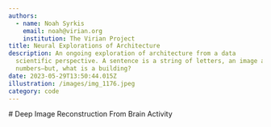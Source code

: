 ```yaml
---
authors:
  - name: Noah Syrkis
    email: noah@virian.org
    institution: The Virian Project
title: Neural Explorations of Architecture
description: An ongoing exploration of architecture from a data
  scientific perspective. A sentence is a string of letters, an image a grid of
  numbers—but, what is a building?
date: 2023-05-29T13:50:44.015Z
illustration: /images/img_1176.jpeg
category: code
---
```

\# Deep Image Reconstruction From Brain Activity